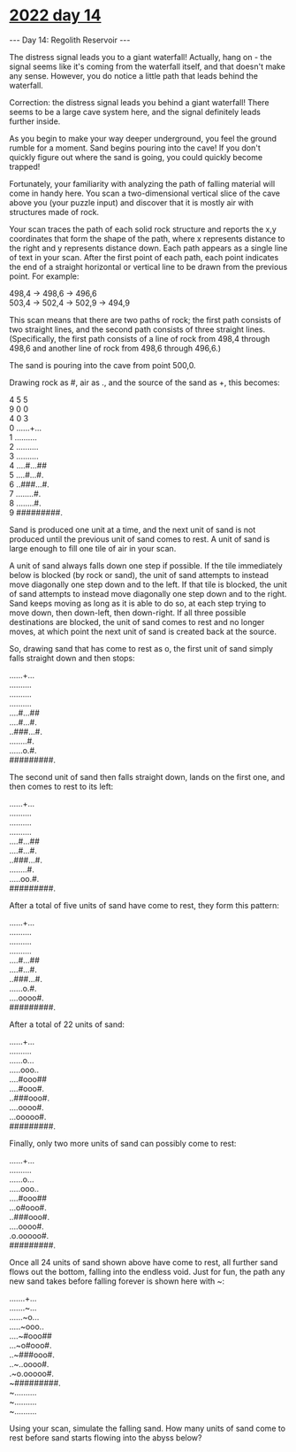 # [2022 day 14](https://adventofcode.com/2022/day/14)

--- Day 14: Regolith Reservoir ---

The distress signal leads you to a giant waterfall! Actually, hang on - the signal seems like it's coming from the waterfall itself, and that doesn't make any sense. However, you do notice a little path that leads behind the waterfall.

Correction: the distress signal leads you behind a giant waterfall! There seems to be a large cave system here, and the signal definitely leads further inside.

As you begin to make your way deeper underground, you feel the ground rumble for a moment. Sand begins pouring into the cave! If you don't quickly figure out where the sand is going, you could quickly become trapped!

Fortunately, your familiarity with analyzing the path of falling material will come in handy here. You scan a two-dimensional vertical slice of the cave above you (your puzzle input) and discover that it is mostly air with structures made of rock.

Your scan traces the path of each solid rock structure and reports the x,y coordinates that form the shape of the path, where x represents distance to the right and y represents distance down. Each path appears as a single line of text in your scan. After the first point of each path, each point indicates the end of a straight horizontal or vertical line to be drawn from the previous point. For example:

498,4 -> 498,6 -> 496,6\
503,4 -> 502,4 -> 502,9 -> 494,9

This scan means that there are two paths of rock; the first path consists of two straight lines, and the second path consists of three straight lines. (Specifically, the first path consists of a line of rock from 498,4 through 498,6 and another line of rock from 498,6 through 496,6.)

The sand is pouring into the cave from point 500,0.

Drawing rock as #, air as ., and the source of the sand as +, this becomes:

4     5  5\
  9     0  0\
  4     0  3\
0 ......+...\
1 ..........\
2 ..........\
3 ..........\
4 ....#...##\
5 ....#...#.\
6 ..###...#.\
7 ........#.\
8 ........#.\
9 #########.

Sand is produced one unit at a time, and the next unit of sand is not produced until the previous unit of sand comes to rest. A unit of sand is large enough to fill one tile of air in your scan.

A unit of sand always falls down one step if possible. If the tile immediately below is blocked (by rock or sand), the unit of sand attempts to instead move diagonally one step down and to the left. If that tile is blocked, the unit of sand attempts to instead move diagonally one step down and to the right. Sand keeps moving as long as it is able to do so, at each step trying to move down, then down-left, then down-right. If all three possible destinations are blocked, the unit of sand comes to rest and no longer moves, at which point the next unit of sand is created back at the source.

So, drawing sand that has come to rest as o, the first unit of sand simply falls straight down and then stops:

......+...\
..........\
..........\
..........\
....#...##\
....#...#.\
..###...#.\
........#.\
......o.#.\
#########.

The second unit of sand then falls straight down, lands on the first one, and then comes to rest to its left:

......+...\
..........\
..........\
..........\
....#...##\
....#...#.\
..###...#.\
........#.\
.....oo.#.\
#########.

After a total of five units of sand have come to rest, they form this pattern:

......+...\
..........\
..........\
..........\
....#...##\
....#...#.\
..###...#.\
......o.#.\
....oooo#.\
#########.

After a total of 22 units of sand:

......+...\
..........\
......o...\
.....ooo..\
....#ooo##\
....#ooo#.\
..###ooo#.\
....oooo#.\
...ooooo#.\
#########.

Finally, only two more units of sand can possibly come to rest:

......+...\
..........\
......o...\
.....ooo..\
....#ooo##\
...o#ooo#.\
..###ooo#.\
....oooo#.\
.o.ooooo#.\
#########.

Once all 24 units of sand shown above have come to rest, all further sand flows out the bottom, falling into the endless void. Just for fun, the path any new sand takes before falling forever is shown here with ~:

.......+...\
.......~...\
......~o...\
.....~ooo..\
....~#ooo##\
...~o#ooo#.\
..~###ooo#.\
..~..oooo#.\
.~o.ooooo#.\
~#########.\
~..........\
~..........\
~..........

Using your scan, simulate the falling sand. How many units of sand come to rest before sand starts flowing into the abyss below?
